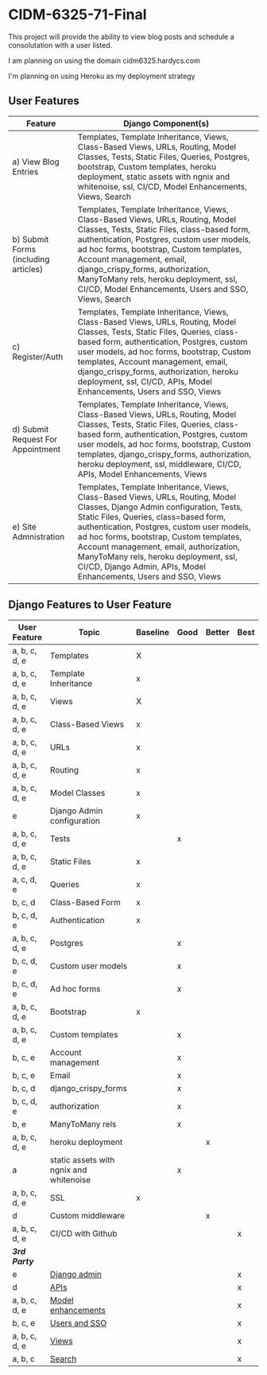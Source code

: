 # CIDM-6325-71-Final
This project will provide the ability to view blog posts and schedule a consolutation with a user listed. 

I am planning on using the domain cidm6325.hardycs.com

I'm planning on using Heroku as my deployment strategy 
## User Features
| Feature | Django Component(s)
| --------- | --------- |
| a) View Blog Entries | Templates, Template Inheritance, Views, Class-Based Views, URLs, Routing, Model Classes, Tests, Static Files, Queries, Postgres, bootstrap, Custom templates, heroku deployment, static assets with ngnix and whitenoise, ssl, CI/CD, Model Enhancements, Views, Search |
| b) Submit Forms (including articles) | Templates, Template Inheritance, Views, Class-Based Views, URLs, Routing, Model Classes, Tests, Static Files, class-based form, authentication, Postgres, custom user models, ad hoc forms, bootstrap, Custom templates, Account management, email, django_crispy_forms, authorization, ManyToMany rels, heroku deployment, ssl, CI/CD, Model Enhancements, Users and SSO, Views, Search |
| c) Register/Auth | Templates, Template Inheritance, Views, Class-Based Views, URLs, Routing, Model Classes, Tests, Static Files, Queries, class-based form, authentication, Postgres, custom user models, ad hoc forms, bootstrap, Custom templates, Account management, email, django_crispy_forms, authorization, heroku deployment,  ssl, CI/CD, APIs, Model Enhancements, Users and SSO, Views |
| d) Submit Request For Appointment | Templates, Template Inheritance, Views, Class-Based Views, URLs, Routing, Model Classes, Tests, Static Files, Queries, class-based form, authentication, Postgres, custom user models, ad hoc forms, bootstrap, Custom templates, django_crispy_forms, authorization, heroku deployment, ssl, middleware, CI/CD, APIs, Model Enhancements, Views |
| e) Site Admnistration | Templates, Template Inheritance, Views, Class-Based Views, URLs, Routing, Model Classes, Django Admin configuration, Tests, Static Files, Queries, class=based form, authentication, Postgres, custom user models, ad hoc forms, bootstrap, Custom templates, Account management, email, authorization, ManyToMany rels, heroku deployment, ssl, CI/CD, Django Admin, APIs, Model Enhancements, Users and SSO, Views |
## Django Features to User Feature
| User Feature  | Topic                                   | Baseline  | Good  | Better  | Best
| ---           | ---                                     | ---       | ---   | ---     | ---
| a, b, c, d, e | Templates                               | X         |       |         |
| a, b, c, d, e | Template Inheritance                    | x         |       |         |
| a, b, c, d, e | Views                                   | X         |       |         |
| a, b, c, d, e | Class-Based Views                       | x         |       |         |
| a, b, c, d, e | URLs                                    | x         |       |         |
| a, b, c, d, e | Routing                                 | x         |       |         |
| a, b, c, d, e | Model Classes                           | x         |       |         |
| e             | Django Admin configuration              | x         |       |         |
| a, b, c, d, e | Tests                                   |           | x     |         |
| a, b, c, d, e | Static Files                            | x         |       |         |
| a, c, d, e    | Queries                                 | x         |       |         |
| b, c, d       | Class-Based Form                        | x         |       |         |
| b, c, d, e    | Authentication                          | x         |       |         |
| a, b, c, d, e | Postgres                                |           | x     |         |
| b, c, d, e    | Custom user models                      |           | x     |         |
| b, c, d, e    | Ad hoc forms                            |           | x     |         |
| a, b, c, d, e | Bootstrap                               | x         |       |         |
| a, b, c, d, e | Custom templates                        |           | x     |         |
| b, c, e       | Account management                      |           | x     |         |
| b, c, e       | Email                                   |           | x     |         |
| b, c, d       | django_crispy_forms                     |           | x     |         |
| b, c, d, e    | authorization                           |           | x     |         |
| b, e          | ManyToMany rels                         |           | x     |         |
| a, b, c, d, e | heroku deployment                       |           |       | x       |
| a             | static assets with ngnix and whitenoise |           | x     |         |
| a, b, c, d, e | SSL                                     | x         |       |         |
| d             | Custom middleware                       |           |       | x       |
| a, b, c, d, e | CI/CD with Github                       |           |       |         | x
|***3rd Party***                         |           |       |         |
| e             | [Django admin](https://github.com/wsvincent/awesome-django#admin) | | | | x
| d             | [APIs](https://github.com/wsvincent/awesome-django#apis) | |  |         | x
| a, b, c, d, e | [Model enhancements](https://github.com/wsvincent/awesome-django#models) |   |   |   | x
| b, c, e       | [Users and SSO](https://github.com/wsvincent/awesome-django#users) |   |   |   | x
| a, b, c, d, e | [Views](https://github.com/wsvincent/awesome-django#views) |   |   |   | x
| a, b, c       | [Search](https://github.com/wsvincent/awesome-django#search) |   |   |   | x
